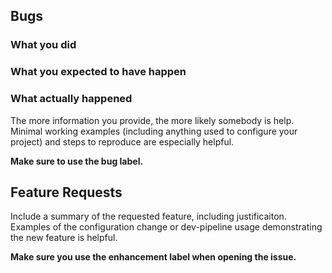 ## Bugs ##
### What you did ###
### What you expected to have happen ###
### What actually happened ###

The more information you provide, the more likely somebody is help.  Minimal
working examples (including anything used to configure your project) and steps
to reproduce are especially helpful.

**Make sure to use the bug label.**


## Feature Requests ##
Include a summary of the requested feature, including justificaiton. Examples
of the configuration change or dev-pipeline usage demonstrating the new
feature is helpful.

**Make sure you use the enhancement label when opening the issue.**
